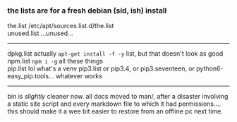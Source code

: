 ### the lists are for a fresh debian (sid, ish) install
the.list    /etc/apt/sources.list.d/the.list  
unused.list    ...unused...  

---------

dpkg.list    actually `apt-get install -f -y` list, but that doesn't look as good  
npm.list    `npm i -g` all these things  
pip.list    lol what's a venv 
pip3.list   or pip3.4, or pip3.seventeen, or python6-easy_pip.tools... whatever works  

---------

bin is *slightly* cleaner now. all docs moved to man/, after a disaster involving a static site script and every markdown file to which it had permissions.... this should make it a wee bit easier to restore from an offline pc next time.  

